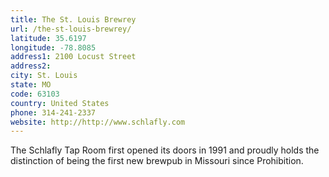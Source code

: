```yaml
---
title: The St. Louis Brewrey
url: /the-st-louis-brewrey/
latitude: 35.6197
longitude: -78.8085
address1: 2100 Locust Street
address2: 
city: St. Louis
state: MO
code: 63103
country: United States
phone: 314-241-2337
website: http://http://www.schlafly.com
---
```

The Schlafly Tap Room first opened its doors in 1991 and proudly holds the distinction of being the first new brewpub in Missouri since Prohibition.
